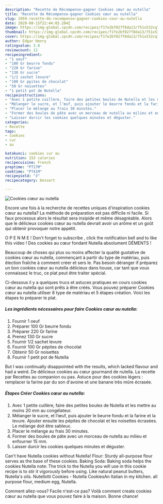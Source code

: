```yaml
---
description: "Recette de Récompense-gagner Cookies cœur au nutella"
title: "Recette de Récompense-gagner Cookies cœur au nutella"
slug: 1959-recette-de-recompense-gagner-cookies-cour-au-nutella
date: 2020-08-15T22:44:03.284Z
image: https://img-global.cpcdn.com/recipes/f1fe2bf027f8da13/751x532cq70/cookies-coeur-au-nutella-photo-principale-de-la-recette.jpg
thumbnail: https://img-global.cpcdn.com/recipes/f1fe2bf027f8da13/751x532cq70/cookies-coeur-au-nutella-photo-principale-de-la-recette.jpg
cover: https://img-global.cpcdn.com/recipes/f1fe2bf027f8da13/751x532cq70/cookies-coeur-au-nutella-photo-principale-de-la-recette.jpg
author: Edgar Henry
ratingvalue: 3.8
reviewcount: 12
recipeingredient:
- "1 oeuf"
- "100 Gr beurre fondu"
- "220 Gr farine"
- "130 Gr sucre"
- "1/2 sachet levure"
- "100 Gr ppites de chocolat"
- "50 Gr noisettes"
- "1 petit pot de Nutella"
recipeinstructions:
- "Avec 1 petite cuillère, faire des petites boules de Nutella et les mettre au moins 20 mm au congélateur."
- "Mélanger le sucre, et l’œuf, puis ajouter le beurre fondu et la farine et la levure. Ajouter ensuite les pépites de chocolat et les noisettes écrasées. Le mélange doit être sableux."
- "Placer le mélange au frais 30 minutes."
- "Former des boules de pâte avec un morceau de nutella au milieu et enfourner 15 mm."
- "Laisser durcir les cookies quelques minutes et déguster."
categories:
- Recette
tags:
- cookies
- cur
- au

katakunci: cookies cur au 
nutrition: 153 calories
recipecuisine: French
preptime: "PT17M"
cooktime: "PT41M"
recipeyield: "3"
recipecategory: Dessert

---
```



![Cookies cœur au nutella](https://img-global.cpcdn.com/recipes/f1fe2bf027f8da13/751x532cq70/cookies-coeur-au-nutella-photo-principale-de-la-recette.jpg)

Encore une fois à la recherche de recettes uniques d'inspiration cookies cœur au nutella? La méthode de préparation est pas difficile ni facile. Si faux processus alors le résultat sera insipide et même désagréable. Alors que le délicieux cookies cœur au nutella devrait avoir un arôme et un goût qui obtenir provoquer notre appétit.

O P E N M E ! Don&#39;t forget to subscribe , click the notification bell and to like this video ! Des cookies au cœur fondant Nutella absolument DÉMENTS !

Beaucoup de choses qui plus ou moins affecter la qualité gustative de cookies cœur au nutella, commençant à partir du type de matériau, puis élection fraîche à comment créer et sers le. Pas besoin déranger if préparez un bon cookies cœur au nutella délicieux dans house, car tant que vous connaissez le truc, ce plat peut être traiter spécial.


Ci-dessous il y a quelques trucs et astuces pratiques en cours cookies cœur au nutella qui sont prêts à être créés. Vous pouvez préparer Cookies cœur au nutella utiliser 8 type de matériau et 5 étapes création. Voici les étapes to préparer le plat.

<!--inarticleads1-->

##### Les ingrédients nécessaires pour faire Cookies cœur au nutella:

1. Fournir 1 oeuf
1. Préparer 100 Gr beurre fondu
1. Préparer 220 Gr farine
1. Prenez 130 Gr sucre
1. Fournir 1/2 sachet levure
1. Fournir 100 Gr pépites de chocolat
1. Obtenir 50 Gr noisettes
1. Fournir 1 petit pot de Nutella


But I was continually disappointed with the results, which lacked flavour and had a weird. De délicieux cookies au cœur gourmand de nutella. La recette par Recettes au companion ou pas. Astuce pour des cookies légers : remplacer la farine par du son d&#39;avoine et une banane très mûre écrasée. 

<!--inarticleads2-->

##### Étapes Créer Cookies cœur au nutella:

1. Avec 1 petite cuillère, faire des petites boules de Nutella et les mettre au moins 20 mm au congélateur.
1. Mélanger le sucre, et l’œuf, puis ajouter le beurre fondu et la farine et la levure. Ajouter ensuite les pépites de chocolat et les noisettes écrasées. Le mélange doit être sableux.
1. Placer le mélange au frais 30 minutes.
1. Former des boules de pâte avec un morceau de nutella au milieu et enfourner 15 mm.
1. Laisser durcir les cookies quelques minutes et déguster.


Can&#39;t have Nutella cookies without Nutella! Flour: Sturdy all-purpose flour serves as the base of these cookies. Baking Soda: Baking soda helps the cookies Nutella note: The trick to the Nutella you will use in this cookie recipe is to stir it vigorously before using. Like natural peanut butters, Nutella&#39;s oils. Nutellotti Cookies - Nutella CookiesAn Italian in my kitchen. all purpose flour, medium egg, Nutella. 


Comment allez-vous? Facile n'est-ce pas? Voilà comment create cookies cœur au nutella que vous pouvez faire à la maison. Bonne chance!
